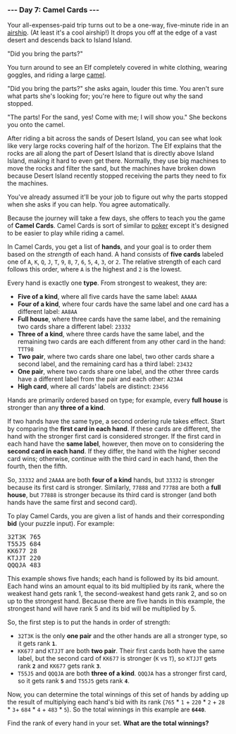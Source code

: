 ### --- Day 7: Camel Cards ---

Your all-expenses-paid trip turns out to be a one-way, five-minute ride in
an [airship](https://en.wikipedia.org/wiki/Airship). (At least it's a cool airship!) It drops you off at the edge of
a vast desert and descends back to Island Island.

"Did you bring the parts?"

You turn around to see an Elf completely covered in white clothing, wearing
goggles, and riding a large [camel](https://en.wikipedia.org/wiki/Dromedary).

"Did you bring the parts?" she asks again, louder this time. You aren't
sure what parts she's looking for; you're here to figure out why the sand
stopped.

"The parts! For the sand, yes! Come with me; I will show you." She beckons
you onto the camel.

After riding a bit across the sands of Desert Island, you can see what look
like very large rocks covering half of the horizon. The Elf explains that
the rocks are all along the part of Desert Island that is directly above
Island Island, making it hard to even get there. Normally, they use big
machines to move the rocks and filter the sand, but the machines have
broken down because Desert Island recently stopped receiving the parts they
need to fix the machines.

You've already assumed it'll be your job to figure out why the parts
stopped when she asks if you can help. You agree automatically.

Because the journey will take a few days, she offers to teach you the game
of **Camel Cards**. Camel Cards is sort of similar to [poker](https://en.wikipedia.org/wiki/List_of_poker_hands) except it's
designed to be easier to play while riding a camel.

In Camel Cards, you get a list of **hands**, and your goal is to order them
based on the _strength_ of each hand. A hand consists of **five cards** labeled
one of `A`, `K`, `Q`, `J`, `T`, `9`, `8`, `7`, `6`, `5`, `4`, `3`, or `2`. The relative strength of
each card follows this order, where `A` is the highest and `2` is the lowest.

Every hand is exactly one **type**. From strongest to weakest, they are:

- **Five of a kind**, where all five cards have the same label: `AAAAA`
- **Four of a kind**, where four cards have the same label and one card has
  a different label: `AA8AA`
- **Full house**, where three cards have the same label, and the remaining
  two cards share a different label: `23332`
- **Three of a kind**, where three cards have the same label, and the
  remaining two cards are each different from any other card in the
  hand: `TTT98`
- **Two pair**, where two cards share one label, two other cards share a
  second label, and the remaining card has a third label: `23432`
- **One pair**, where two cards share one label, and the other three cards
  have a different label from the pair and each other: `A23A4`
- **High card**, where all cards' labels are distinct: `23456`

Hands are primarily ordered based on type; for example, every **full house** is
stronger than any **three of a kind**.

If two hands have the same type, a second ordering rule takes effect. Start
by comparing the **first card in each hand**. If these cards are different, the
hand with the stronger first card is considered stronger. If the first card
in each hand have the **same label**, however, then move on to considering the
**second card in each hand**. If they differ, the hand with the higher second
card wins; otherwise, continue with the third card in each hand, then the
fourth, then the fifth.

So, `33332` and `2AAAA` are both **four of a kind** hands, but `33332` is stronger
because its first card is stronger. Similarly, `77888` and `77788` are both a
**full house**, but `77888` is stronger because its third card is stronger (and
both hands have the same first and second card).

To play Camel Cards, you are given a list of hands and their corresponding
**bid** (your puzzle input). For example:

<pre>
32T3K 765
T55J5 684
KK677 28
KTJJT 220
QQQJA 483
</pre>

This example shows five hands; each hand is followed by its bid amount.
Each hand wins an amount equal to its bid multiplied by its rank, where the
weakest hand gets rank 1, the second-weakest hand gets rank 2, and so on up
to the strongest hand. Because there are five hands in this example, the
strongest hand will have rank 5 and its bid will be multiplied by 5.

So, the first step is to put the hands in order of strength:

- `32T3K` is the only **one pair** and the other hands are all a stronger
  type, so it gets rank **`1`**.
- `KK677` and `KTJJT` are both **two pair**. Their first cards both have the
  same label, but the second card of `KK677` is stronger (`K` vs `T`), so
  `KTJJT` gets rank **`2`** and `KK677` gets rank **`3`**.
- `T55J5` and `QQQJA` are both **three of a kind**. `QQQJA` has a stronger first
  card, so it gets rank **`5`** and `T55J5` gets rank **`4`**.

Now, you can determine the total winnings of this set of hands by adding up
the result of multiplying each hand's bid with its rank (`765` \* `1` \+ `220` \* `2`
\+ `28` \* `3`\+ `684` \* `4` \+ `483` \* `5`). So the total winnings in this example are
**`6440`**.

Find the rank of every hand in your set. **What are the total winnings?**
